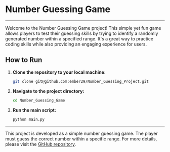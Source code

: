 # Number Guessing Game
--------------------
Welcome to the Number Guessing Game project! This simple yet fun game allows players to test their guessing skills by trying to identify a randomly generated number within a specified range. It's a great way to practice coding skills while also providing an engaging experience for users.


## How to Run

1. **Clone the repository to your local machine:**
    ```bash
    git clone git@github.com:ember29/Number_Guessing_Project.git
    ```

2. **Navigate to the project directory:**
    ```bash
    cd Number_Guessing_Game
    ```

3. **Run the main script:**
    ```bash
    python main.py
    ```

---

This project is developed as a simple number guessing game. The player must guess the correct number within a specific range. For more details, please visit the [GitHub repository](https://github.com/ember29/Number_Guessing_Project).
